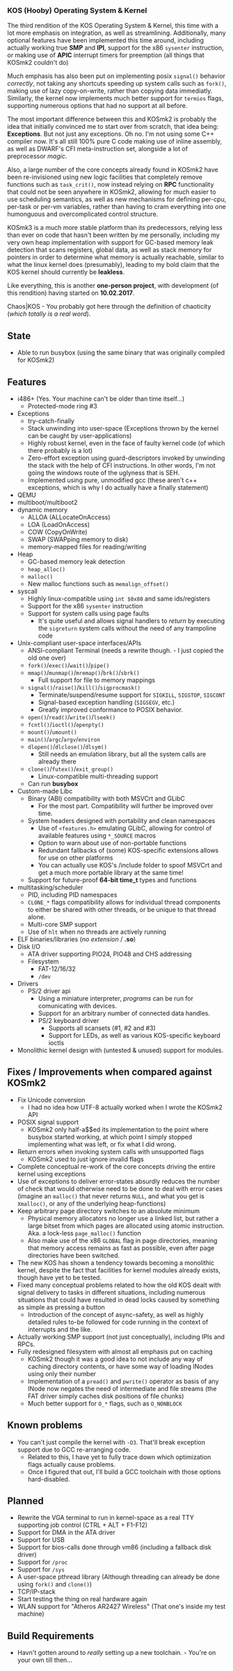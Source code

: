 
### <b>KOS (Hooby) Operating System & Kernel</b> ###

The third rendition of the KOS Operating System & Kernel, this time with a lot more emphasis on integration, as well as streamlining. Additionally, many optional features have been implemented this time around, including actually working true <b>SMP</b> and <b>IPI</b>, support for the x86 <code>sysenter</code> instruction, or making use of <b>APIC</b> interrupt timers for preemption (all things that KOSmk2 couldn't do)

Much emphasis has also been put on implementing posix <code>signal()</code> behavior <i>correctly</i>, not taking any shortcuts speeding up system calls such as <code>fork()</code>, making use of lazy copy-on-write, rather than copying data immediatly. Similarly, the kernel now implements much better support for <code>termios</code> flags, supporting numerous options that had no support at all before.

The most important difference between this and KOSmk2 is probably the idea that initially convinced me to start over from scratch, that idea being: <b>Exceptions</b>. But not just any exceptions. Oh no. I'm not using some C++ compiler now. It's all still 100% pure C code making use of inline assembly, as well as DWARF's CFI meta-instruction set, alongside a lot of preprocessor <i>magic</i>.

Also, a large number of the core concepts already found in KOSmk2 have been re-invisioned using new logic facilities that completely remove functions such as <code>task_crit()</code>, now instead relying on <b>RPC</b> functionality that could not be seen anywhere in KOSmk2, allowing for much easier to use scheduling semantics, as well as new mechanisms for defining per-cpu, per-task or per-vm variables, rather than having to cram everything into one humonguous and overcomplicated control structure.

KOSmk3 is a much more stable platform than its predecessors, relying less than ever on code that hasn't been written by me personally, including my very own heap implementation with support for GC-based memory leak detection that scans registers, global data, as well as stack memory for pointers in order to determine what memory is actually reachable, similar to what the linux kernel does (presumably), leading to my bold claim that the KOS kernel should currently be <b>leakless</b>.

Like everything, this is another <b>one-person project</b>, with development (of this rendition) having started on <b>10.02.2017</b>.

Chaos|KOS - You probably got here through the definition of chaoticity (<i>which totally is a real word</i>).

## State ##
 - Able to run busybox (using the same binary that was originally compiled for KOSmk2)

## Features ##
 - i486+ (Yes. Your machine can't be older than time itself...)
   - Protected-mode ring #3
 - Exceptions
   - try-catch-finally
   - Stack unwinding into user-space (Exceptions thrown by the kernel can be caught by user-applications)
   - Highly robust kernel, even in the face of faulty kernel code (of which there probably is a lot)
   - Zero-effort exception using guard-descriptors invoked by unwinding the stack with the help of CFI instructions. In other words, I'm not going the windows route of the uglyness that is SEH.
   - Implemented using pure, unmodified gcc (these aren't c++ exceptions, which is why I do actually have a finally statement)
 - QEMU
 - multiboot/multiboot2
 - dynamic memory
   - ALLOA (ALLocateOnAccess)
   - LOA (LoadOnAccess)
   - COW (CopyOnWrite)
   - SWAP (SWAPping memory to disk)
   - memory-mapped files for reading/writing
 - Heap
   - GC-based memory leak detection
   - <code>heap_alloc()</code>
   - <code>malloc()</code>
   - New malloc functions such as <code>memalign_offset()</code>
 - syscall
   - Highly linux-compatible using <code>int $0x80</code> and same ids/registers
   - Support for the x86 <code>sysenter</code> instruction
   - Support for system calls using page faults
     - It's quite useful and allows signal handlers to <i>return</i> by executing the <code>sigreturn</code> system calls without the need of any trampoline code
 - Unix-compliant user-space interfaces/APIs
   - ANSI-compliant Terminal (needs a rewrite though. - I just copied the old one over)
   - <code>fork()</code>/<code>exec()</code>/<code>wait()</code>/<code>pipe()</code>
   - <code>mmap()</code>/<code>munmap()</code>/<code>mremap()</code>/<code>brk()</code>/<code>sbrk()</code>
     - Full support for file to memory mappings
   - <code>signal()</code>/<code>raise()</code>/<code>kill()</code>/<code>sigprocmask()</code>
     - Terminate/suspend/resume support for <code>SIGKILL</code>, <code>SIGSTOP</code>, <code>SIGCONT</code>
     - Signal-based exception handling (<code>SIGSEGV</code>, etc.)
     - Greatly improved conformance to POSIX behavior.
   - <code>open()</code>/<code>read()</code>/<code>write()</code>/<code>lseek()</code>
   - <code>fcntl()</code>/<code>ioctl()</code>/<code>openpty()</code>
   - <code>mount()</code>/<code>umount()</code>
   - <code>main()</code>/<code>argc</code>/<code>argv</code>/<code>environ</code>
   - <code>dlopen()</code>/<code>dlclose()</code>/<code>dlsym()</code>
     - Still needs an emulation library, but all the system calls are already there
   - <code>clone()</code>/<code>futex()</code>/<code>exit_group()</code>
     - Linux-compatible multi-threading support
   - Can run <b>busybox</b>
 - Custom-made Libc
   - Binary (ABI) compatibility with both MSVCrt and GLibC
     - For the most part. Compatibility will further be improved over time.
   - System headers designed with portability and clean namespaces
     - Use of <code>\<features.h\></code> emulating GLibC, allowing for control of available features using <code>\*\_SOURCE</code> macros
     - Option to warn about use of non-portable functions
     - Redundant fallbacks of (some) KOS-specific extensions allows for use on other platforms
     - You can actually use KOS's /include folder to spoof MSVCrt and get a much more portable library at the same time!
   - Support for future-proof <b>64-bit time\_t</b> types and functions
 - multitasking/scheduler
   - PID, including PID namespaces
   - <code>CLONE_*</code> flags compatibility allows for individual thread components to either be shared with other threads, or be unique to that thread alone.
   - Multi-core SMP support
   - Use of <code>hlt</code> when no threads are actively running
 - ELF binaries/libraries (<i>no extension</i> / <b>.so</b>)
 - Disk I/O
   - ATA driver supporting PIO24, PIO48 and CHS addressing
   - Filesystem
     - FAT-12/16/32
     - <code>/dev</code>
 - Drivers
   - PS/2 driver api
     - Using a miniature interpreter, <i>programs</i> can be run for comunicating with devices.
     - Support for an arbitrary number of connected data handles.
     - PS/2 keyboard driver
       - Supports all scansets (#1, #2 and #3)
       - Support for LEDs, as well as various KOS-specific keyboard ioctls
 - Monolithic kernel design with (untested & unused) support for modules.

## Fixes / Improvements when compared against KOSmk2 ##
 - Fix Unicode conversion
   - I had no idea how UTF-8 actually worked when I wrote the KOSmk2 API
 - POSIX signal support
   - KOSmk2 only half-a$$ed its implementation to the point where busybox started working, at which point I simply stopped implementing what was left, or fix what I did wrong.
 - Return errors when invoking system calls with unsupported flags
   - KOSmk2 used to just ignore invalid flags
 - Complete conceptual re-work of the core concepts driving the entire kernel using exceptions
 - Use of exceptions to deliver error-states absurdly reduces the number of check that would otherwise need to be done to deal with error cases (imagine an <code>malloc()</code> that never returns <code>NULL</code>, and what you get is <code>Xmalloc()</code>, or any of the underlying heap-functions)
 - Keep arbitrary page directory switches to an absolute minimum
   - Physical memory allocators no longer use a linked list, but rather a large bitset from which pages are allocated using atomic instruction. Aka. a lock-less <code>page_malloc()</code> function
   - Also make use of the x86 <code>GLOBAL</code> flag in page directories, meaning that memory access remains as fast as possible, even after page directories have been switched.
 - The new KOS has shown a tendency towards becoming a monolithic kernel, despite the fact that facilities for kernel modules already exists, though have yet to be tested.
 - Fixed many conceptual problems related to how the old KOS dealt with signal delivery to tasks in different situations, including numerous situations that could have resulted in dead locks caused by something as simple as pressing a button
   - Introduction of the concept of async-safety, as well as highly detailed rules to-be followed for code running in the context of interrupts and the like.
 - Actually working SMP support (not just conceptually), including IPIs and RPCs.
 - Fully redesigned filesystem with almost all emphasis put on caching
   - KOSmk2 though it was a good idea to not include any way of caching directory contents, or have some way of loading INodes using only their number
   - Implementation of a <code>pread()</code> and <code>pwrite()</code> operator as basis of any INode now negates the need of intermediate and file streams (the FAT driver simply caches disk positions of file chunks)
   - Much better support for <code>O_*</code> flags, such as <code>O_NONBLOCK</code>

## Known problems ##
 - You can't just compile the kernel with <code>-O3</code>. That'll break exception support due to GCC re-arranging code.
   - Related to this, I have yet to fully trace down which optimization flags actually cause problems.
   - Once I figured that out, I'll build a GCC toolchain with those options hard-disabled.

## Planned ##
 - Rewrite the VGA terminal to run in kernel-space as a real TTY supporting job control (CTRL + ALT + F1-F12)
 - Support for DMA in the ATA driver
 - Support for USB
 - Support for bios-calls done through vm86 (including a fallback disk driver)
 - Support for <code>/proc</code>
 - Support for <code>/sys</code>
 - A user-space pthread library (Although threading can already be done using <code>fork()</code> and <code>clone()</code>)
 - TCP/IP-stack
 - Start testing the thing on real hardware again
 - WLAN support for "Atheros AR2427 Wireless" (That one's inside my test machine)

## Build Requirements ##
 - Havn't gotten around to <i>really</i> setting up a new toolchain. - You're on your own till then...



